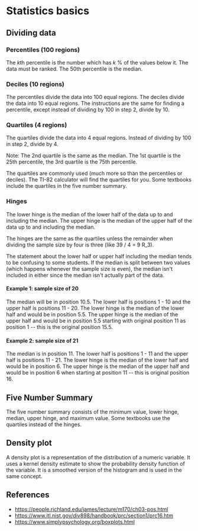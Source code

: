 # Statistics basics

## Dividing data

### Percentiles (100 regions)

The $k$th percentile is the number which has $k$ % of the values below it. The data must be ranked. The 50th percentile is the median.

### Deciles (10 regions)

The percentiles divide the data into 100 equal regions. The deciles divide the data into 10 equal regions. The instructions are the same for finding a percentile, except instead of dividing by 100 in step 2, divide by 10.

### Quartiles (4 regions)

The quartiles divide the data into 4 equal regions. Instead of dividing by 100 in step 2, divide by 4.

Note: The 2nd quartile is the same as the median. The 1st quartile is the 25th percentile, the 3rd quartile is the 75th percentile.

The quartiles are commonly used (much more so than the percentiles or deciles). The TI-82 calculator will find the quartiles for you. Some textbooks include the quartiles in the five number summary.

### Hinges

The lower hinge is the median of the lower half of the data up to and including the median. The upper hinge is the median of the upper half of the data up to and including the median.

The hinges are the same as the quartiles unless the remainder when dividing the sample size by four is three (like 39 / 4 = 9 R_3).

The statement about the lower half or upper half including the median tends to be confusing to some students. If the median is split between two values (which happens whenever the sample size is even), the median isn't included in either since the median isn't actually part of the data.

#### Example 1: sample size of 20

The median will be in position 10.5. The lower half is positions 1 - 10 and the upper half is positions 11 - 20. The lower hinge is the median of the lower half and would be in position 5.5. The upper hinge is the median of the upper half and would be in position 5.5 starting with original position 11 as position 1 -- this is the original position 15.5.

#### Example 2: sample size of 21

The median is in position 11. The lower half is positions 1 - 11 and the upper half is positions 11 - 21. The lower hinge is the median of the lower half and would be in position 6. The upper hinge is the median of the upper half and would be in position 6 when starting at position 11 -- this is original position 16.

## Five Number Summary

The five number summary consists of the minimum value, lower hinge, median, upper hinge, and maximum value. Some textbooks use the quartiles instead of the hinges.


## Density plot

A density plot is a representation of the distribution of a numeric variable. It uses a kernel density estimate to show the probability density function of the variable. It is a smoothed version of the histogram and is used in the same concept.


## References

- https://people.richland.edu/james/lecture/m170/ch03-pos.html
- https://www.itl.nist.gov/div898/handbook/prc/section1/prc16.htm
- https://www.simplypsychology.org/boxplots.html
